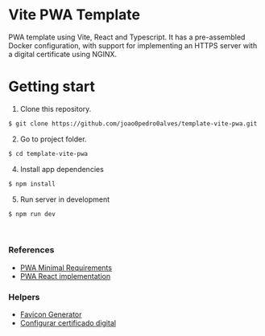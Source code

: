 # Vite PWA Template

<p>
    PWA template using Vite, React and Typescript. It has a pre-assembled Docker configuration, with support for implementing an HTTPS server with a digital certificate using NGINX.
</p>


# Getting start

1. Clone this repository.
```bash
$ git clone https://github.com/joao0pedro0alves/template-vite-pwa.git
```
2. Go to project folder.
```bash
$ cd template-vite-pwa
```
4. Install app dependencies
```bash
$ npm install
```
5. Run server in development
```bash
$ npm run dev
```
<br >


### References

- [PWA Minimal Requirements](https://vite-pwa-org.netlify.app/guide/pwa-minimal-requirements.html)
- [PWA React implementation](https://vite-pwa-org.netlify.app/frameworks/react.html)

### Helpers

- [Favicon Generator](https://realfavicongenerator.net/)
- [Configurar certificado digital](/http/README.md)
